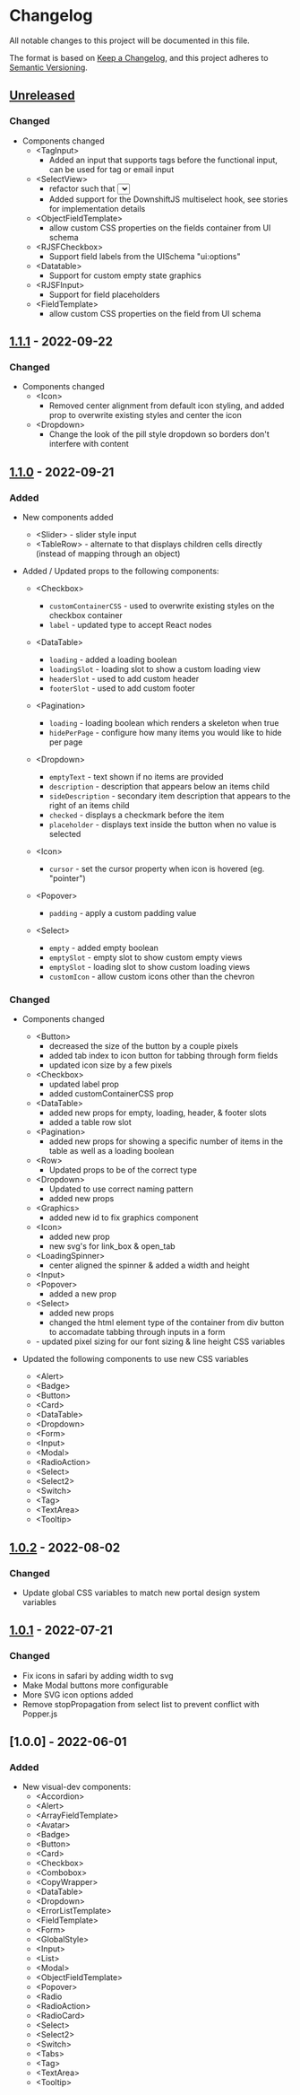 # Changelog

All notable changes to this project will be documented in this file.

The format is based on [Keep a Changelog](https://keepachangelog.com/en/1.0.0/),
and this project adheres to [Semantic Versioning](https://semver.org/spec/v2.0.0.html).

## [Unreleased]

### Changed

- Components changed
  - \<TagInput>
    - Added an input that supports tags before the functional input, can be used for tag or email input
  - \<SelectView>
    - refactor such that <Select> shares a codebase with <SelectView> and its subcomponents.
    - Added support for the DownshiftJS multiselect hook, see stories for implementation details
  - \<ObjectFieldTemplate>
    - allow custom CSS properties on the fields container from UI schema
  - \<RJSFCheckbox>
    - Support field labels from the UISchema "ui:options"
  - \<Datatable>
    - Support for custom empty state graphics
  - \<RJSFInput>
    - Support for field placeholders
  - \<FieldTemplate>
    - allow custom CSS properties on the field from UI schema

## [1.1.1] - 2022-09-22

### Changed

- Components changed
  - \<Icon>
    - Removed center alignment from default icon styling, and added prop to overwrite existing styles and center the icon
  - \<Dropdown>
    - Change the look of the pill style dropdown so borders don't interfere with content

## [1.1.0] - 2022-09-21

### Added

- New components added

  - \<Slider> - slider style input
  - \<TableRow> - alternate to <Row> that displays children cells directly (instead of mapping through an object)

- Added / Updated props to the following components:

  - \<Checkbox>

    - `customContainerCSS` - used to overwrite existing styles on the checkbox container
    - `label` - updated type to accept React nodes

  - \<DataTable>

    - `loading` - added a loading boolean
    - `loadingSlot` - loading slot to show a custom loading view
    - `headerSlot` - used to add custom header
    - `footerSlot` - used to add custom footer

  - \<Pagination>

    - `loading` - loading boolean which renders a skeleton when true
    - `hidePerPage` - configure how many items you would like to hide per page

  - \<Dropdown>

    - `emptyText` - text shown if no items are provided
    - `description` - description that appears below an items child
    - `sideDescription` - secondary item description that appears to the right of an items child
    - `checked` - displays a checkmark before the item
    - `placeholder` - displays text inside the button when no value is selected

  - \<Icon>

    - `cursor` - set the cursor property when icon is hovered (eg. "pointer")

  - \<Popover>

    - `padding` - apply a custom padding value

  - \<Select>

    - `empty` - added empty boolean
    - `emptySlot` - empty slot to show custom empty views
    - `emptySlot` - loading slot to show custom loading views
    - `customIcon` - allow custom icons other than the chevron

### Changed

- Components changed

  - \<Button>
    - decreased the size of the button by a couple pixels
    - added tab index to icon button for tabbing through form fields
    - updated icon size by a few pixels
  - \<Checkbox>
    - updated label prop
    - added customContainerCSS prop
  - \<DataTable>
    - added new props for empty, loading, header, & footer slots
    - added a table row slot
  - \<Pagination>
    - added new props for showing a specific number of items in the table as well as a loading boolean
  - \<Row>
    - Updated props to be of the correct type
  - \<Dropdown>
    - Updated to use correct naming pattern
    - added new props
  - \<Graphics>
    - added new id to fix graphics component
  - \<Icon>
    - added new prop
    - new svg's for link_box & open_tab
  - \<LoadingSpinner>
    - center aligned the spinner & added a width and height
  - \<Input>
  - \<Popover>
    - added a new prop
  - \<Select>
    - added new props
    - changed the html element type of the container from div button to accomadate tabbing through inputs in a form
  - <GlobalStyle>
    - updated pixel sizing for our font sizing & line height CSS variables

- Updated the following components to use new CSS variables
  - \<Alert>
  - \<Badge>
  - \<Button>
  - \<Card>
  - \<DataTable>
  - \<Dropdown>
  - \<Form>
  - \<Input>
  - \<Modal>
  - \<RadioAction>
  - \<Select>
  - \<Select2>
  - \<Switch>
  - \<Tag>
  - \<TextArea>
  - \<Tooltip>

## [1.0.2] - 2022-08-02

### Changed

- Update global CSS variables to match new portal design system variables

## [1.0.1] - 2022-07-21

### Changed

- Fix icons in safari by adding width to svg
- Make Modal buttons more configurable
- More SVG icon options added
- Remove stopPropagation from select list to prevent conflict with Popper.js

## [1.0.0] - 2022-06-01

### Added

- New visual-dev components:
  - \<Accordion>
  - \<Alert>
  - \<ArrayFieldTemplate>
  - \<Avatar>
  - \<Badge>
  - \<Button>
  - \<Card>
  - \<Checkbox>
  - \<Combobox>
  - \<CopyWrapper>
  - \<DataTable>
  - \<Dropdown>
  - \<ErrorListTemplate>
  - \<FieldTemplate>
  - \<Form>
  - \<GlobalStyle>
  - \<Input>
  - \<List>
  - \<Modal>
  - \<ObjectFieldTemplate>
  - \<Popover>
  - \<Radio
  - \<RadioAction>
  - \<RadioCard>
  - \<Select>
  - \<Select2>
  - \<Switch>
  - \<Tabs>
  - \<Tag>
  - \<TextArea>
  - \<Tooltip>

[unreleased]: https://github.com/saasquatch/program-tools/compare/visual-dev%401.1.1...HEAD
[1.1.1]: https://github.com/saasquatch/program-tools/releases/tag/%40saasquatch/visual-dev%401.1.1
[1.1.0]: https://github.com/saasquatch/program-tools/releases/tag/%40saasquatch/visual-dev%401.1.0
[1.0.2]: https://github.com/saasquatch/program-tools/releases/tag/%40saasquatch/visual-dev%401.0.2
[1.0.1]: https://github.com/saasquatch/program-tools/releases/tag/%40saasquatch/visual-dev%401.0.1
